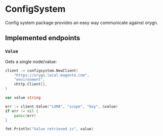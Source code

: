 # ConfigSystem
Config system package provides an easy way communicate against orygn. 

## Implemented endpoints

### `Value`
Gets a single node/value:

```go
client := configsystem.NewClient(
	"https://orygn.local.magento.com",
	"environment",
	&http.Client{},
)

var value string

err := client.Value("LUMA", "scope", "key", &value)
if err != nil {
	panic(err)
}

fmt.Println("Value retrieved is", value)
```
